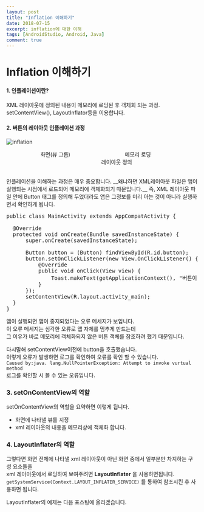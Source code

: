 ```yaml
---
layout: post
title: "Inflation 이해하기"
date: 2018-07-15
excerpt: inflation에 대한 이해
tags: [AndroidStudio, Android, Java]
comment: true
---
```


# Inflation 이해하기

#### 1. 인플레이션이란?
XML 레이아웃에 정의된 내용이 메모리에 로딩된 후 객체회 되는 과정. setContentView(), LayoutInflator등을 이용합니다.

#### 2. 버튼의 레이아웃 인플레이션 과정

![inflation](https://user-images.githubusercontent.com/35494666/42735255-a9f746ce-888b-11e8-91df-92dbc1981d46.png)

<figure class="third">
	<figcaption> &emsp; &emsp;&emsp; 화면(뷰 그룹)&emsp;&emsp;&emsp;&nbsp;&emsp;&emsp;&emsp;&emsp;&emsp;&emsp;&emsp;메모리 로딩 &emsp;&emsp;&emsp;&emsp;&emsp;&emsp;&emsp;&emsp;&emsp;&emsp;&emsp;&emsp;&emsp;&emsp;&emsp;레이아웃 정의</figcaption>
</figure>
<br>
인플레이션을 이해하는 과정은 매우 중요합니다.  
__왜냐하면 XML레이아웃 파일은 앱이 실행되는 시점에서 로드되어 메모리에 객체화되기 때문입니다.__          
즉, XML 레이아웃 파일 안에 Button 태그를 정의해 두었더라도 앱은 그정보를 미리 아는 것이 아니라 실행하면서 확인하게 됩니다.  

<pre>
public class MainActivity extends AppCompatActivity {

  @Override
  protected void onCreate(Bundle savedInstanceState) {
      super.onCreate(savedInstanceState);

      Button button = (Button) findViewById(R.id.button);
      button.setOnClickListener(new View.OnClickListener() {
          @Override
          public void onClick(View view) {
              Toast.makeText(getApplicationContext(), "버튼이 눌렸어요.", Toast.LENGTH_LONG).show();
          }
      });
      setContentView(R.layout.activity_main);
  }
}
</pre>

앱이 실행되면 앱이 중지되었다는 오류 메세지가 보입니다.  
이 오류 메세지는 심각한 오류로 앱 자체를 멈추게 만드는데  
그 이유가 바로 메모리에 객체화되지 않은 버튼 객체를 참조하려 했기 때문입니다.  

다시말해 setContentView이전에 button을 호출했습니다.  
이렇게 오류가 발생하면 로그를 확인하여 오류를 확인 할 수 있습니다.  
`Caused by:java. lang.NullPointerException: Attempt to invoke vurtual method`  
로그를 확인할 시 볼 수 있는 오류입니다.  

### 3. setOnContentView의 역할
setOnContentView의 역할을 요약하면 이렇게 됩니다.
+ 화면에 나타낼 뷰를 지정
+ xml 레이아웃의 내용을 메모리상에 객체화 합니다.

### 4. LayoutInflater의 역할
그렇다면 화면 전체에 나타낼 xml 레이아웃이 아닌 화면 중에서 일부분만 차지하는 구성 요소들을  
xml 레아아웃에서 로딩하여 보여주려면 __LayoutInflater__ 을 사용하면됩니다.  
`getSystemService(Context.LAYOUT_INFLATER_SERVICE)` 를 통하여 참조시킨 후 사용하면 됩니다.

LayoutInflater의 예제는 다음 포스팅에 올리겠습니다.
